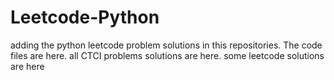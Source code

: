 # Leetcode-Python
adding the python leetcode problem solutions in this repositories. 
The code files are here.
all CTCI problems solutions are here.
some leetcode solutions are here















































































































































































































































































































































































































































































































































































































































































































































































































































































































































































































































































